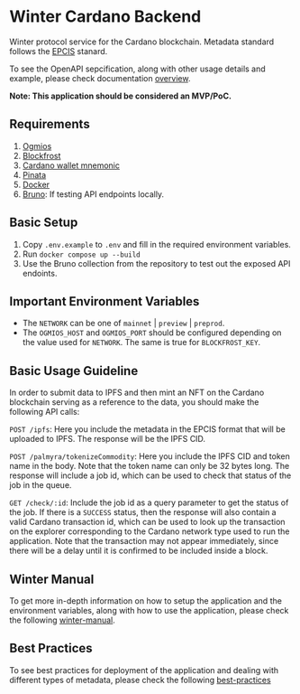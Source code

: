 # Winter Cardano Backend
Winter protocol service for the Cardano blockchain. Metadata standard follows the [EPCIS](https://www.gs1.org/standards/epcis) stanard. 

To see the OpenAPI sepcification, along with other usage details and example, please check documentation [overview](https://docs-winter.palmyra.app/docs/Backend/overview).

**Note: This application should be considered an MVP/PoC.**

## Requirements
1. [Ogmios](https://ogmios.dev)
2. [Blockfrost](https://blockfrost.io)
3. [Cardano wallet mnemonic](https://eternl.io)
4. [Pinata](https://pinata.cloud)
5. [Docker](https://www.docker.com)
6. [Bruno](https://www.usebruno.com): If testing API endpoints locally.

## Basic Setup
1. Copy `.env.example` to `.env` and fill in the required environment variables.
2. Run `docker compose up --build`
3. Use the Bruno collection from the repository to test out the exposed API endoints.

## Important Environment Variables
- The `NETWORK` can be one of `mainnet` | `preview` | `preprod`.
- The `OGMIOS_HOST` and `OGMIOS_PORT` should be configured depending on the value used for `NETWORK`. The same is true for `BLOCKFROST_KEY`.

## Basic Usage Guideline
In order to submit data to IPFS and then mint an NFT on the Cardano blockchain serving as a reference to the data, you should make the following API calls:

`POST /ipfs`: Here you include the metadata in the EPCIS format that will be uploaded to IPFS. The response will be the IPFS CID.

`POST /palmyra/tokenizeCommodity`: Here you include the IPFS CID and token name in the body. Note that the token name can only be 32 bytes long. The response will include a job id, which can be used to check that status of the job in the queue.

`GET /check/:id`: Include the job id as a query parameter to get the status of the job. If there is a `SUCCESS` status, then the response will also contain a valid Cardano transaction id, which can be used to look up the transaction on the explorer corresponding to the Cardano network type used to run the application. Note that the transaction may not appear immediately, since there will be a delay until it is confirmed to be included inside a block.

## Winter Manual
To get more in-depth information on how to setup the application and the environment variables, along with how to use the application, please check the following [winter-manual](./docs/WINTER-MANUAL.md).

## Best Practices
To see best practices for deployment of the application and dealing with different types of metadata, please check the following [best-practices](./docs/BEST-PRACTICES.md)